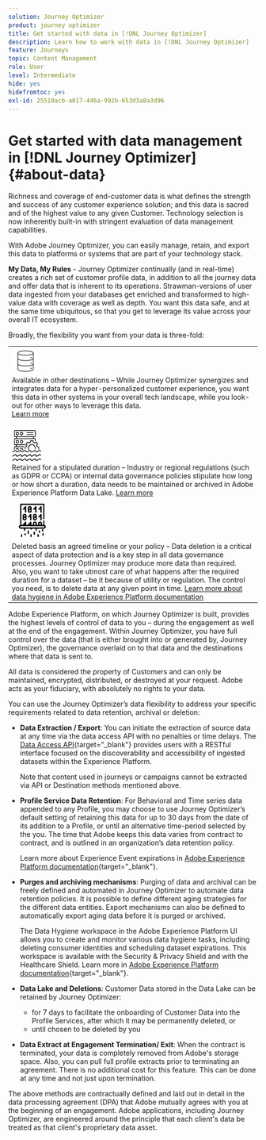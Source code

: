 ```yaml
---
solution: Journey Optimizer
product: journey optimizer
title: Get started with data in [!DNL Journey Optimizer]
description: Learn how to work with data in [!DNL Journey Optimizer]
feature: Journeys
topic: Content Management
role: User
level: Intermediate
hide: yes
hidefromtoc: yes
exl-id: 25519acb-a017-446a-992b-653d3a8a3d96
---
```

# Get started with data management in [!DNL Journey Optimizer] {#about-data}

Richness and coverage of end-customer data is what defines the strength and success of any customer experience solution; and this data is sacred and of the highest value to any given Customer. Technology selection is now inherently built-in with stringent evaluation of data management capabilities. 

With Adobe Journey Optimizer, you can easily manage, retain, and export this data to platforms or systems that are part of your technology stack. 

**My Data, My Rules** - Journey Optimizer continually (and in real-time) creates a rich set of customer profile data, in addition to all the journey data and offer data that is inherent to its operations. Strawman-versions of user data ingested from your databases get enriched and transformed to high-value data with coverage as well as depth. You want this data safe, and at the same time ubiquitous, so that you get to leverage its value across your overall IT ecosystem. 

Broadly, the flexibility you want from your data is three-fold:


<table style="table-layout:fixed">
<tr style="border: 0;">
  <td>
    <div><img alt="destinations" src="assets/do-not-localize/dest.png" /> 
    <br>Available in other destinations – While Journey Optimizer synergizes and integrates data for a hyper-personalized customer experience, you want this data in other systems in your overall tech landscape, while you look-out for other ways to leverage this data.
    <div>
     <a href="../start/ajo-integrations.md">Learn more</a></div>
    </div>
    <br>
  </td>
</tr>
  <td>
    <div><img alt="retention" src="assets/do-not-localize/retention.png" />  
    <br>Retained for a stipulated duration – Industry or regional regulations (such as GDPR or CCPA) or internal data governance policies stipulate how long or how short a duration, data needs to be maintained or archived in Adobe Experience Platform Data Lake. <a href="../privacy/get-started-privacy.md">Learn more</a></div>
  </td>
</tr>
<tr style="border: 0;">
  <td>
    <div><img alt="policy" src="assets/do-not-localize/policy.png" /> 
    <br>Deleted basis an agreed timeline or your policy – Data deletion is a critical aspect of data protection and is a key step in all data governance processes. Journey Optimizer may produce more data than required. Also, you want to take utmost care of what happens after the required duration for a dataset – be it because of utility or regulation. The control you need, is to delete data at any given point in time. <a href="https://experienceleague.adobe.com/docs/experience-platform/hygiene/ui/overview.html">Learn more about data hygiene in Adobe Experience Platform documentation</a></div>
  </td>
</tr>
</table>

Adobe Experience Platform, on which Journey Optimizer is built, provides the highest levels of control of data to you – during the engagement as well at the end of the engagement. Within Journey Optimizer, you have full control over the data (that is either brought into or generated by, Journey Optimizer), the governance overlaid on to that data and the destinations where that data is sent to.

All data is considered the property of Customers and can only be maintained, encrypted, distributed, or destroyed at your request. Adobe acts as your fiduciary, with absolutely no rights to your data. 

You can use the Journey Optimizer’s data flexibility to address your specific requirements related to data retention, archival or deletion: 

* **Data Extraction / Export**: You can initiate the extraction of source data at any time via the data access API with no penalties or time delays. The [Data Access API](https://experienceleague.adobe.com/docs/experience-platform/data-access/api.html){target="_blank"} provides users with a RESTful interface focused on the discoverability and accessibility of ingested datasets within the Experience Platform. <!--In the future (on roadmap), you can use file-based destinations to export and migrate log data from Adobe Journey Optimizer. -->
    
    Note that content used in journeys or campaigns cannot be extracted via API or Destination methods mentioned above.

* **Profile Service Data Retention**: For Behavioral and Time series data appended to any Profile, you may choose to use Journey Optimizer’s default setting of retaining this data for up to 30 days from the date of its addition to a Profile, or until an alternative time-period selected by the you. The time that Adobe keeps this data varies from contract to contract, and is outlined in an organization’s data retention policy.

  Learn more about Experience Event expirations in [Adobe Experience Platform documentation](https://experienceleague.adobe.com/docs/experience-platform/profile/event-expirations.html){target="_blank"}.

* **Purges and archiving mechanisms**: Purging of data and archival can be freely defined and automated in Journey Optimizer to automate data retention policies. It is possible to define different aging strategies for the different data entities. Export mechanisms can also be defined to automatically export aging data before it is purged or archived. 
  
  The Data Hygiene workspace in the Adobe Experience Platform UI allows you to create and monitor various data hygiene tasks, including deleting consumer identities and scheduling dataset expirations. This workspace is available with the Security & Privacy Shield and with the Healthcare Shield. Learn more in [Adobe Experience Platform documentation](https://experienceleague.adobe.com/docs/experience-platform/hygiene/ui/overview.html){target="_blank"}.

* **Data Lake and Deletions**: Customer Data stored in the Data Lake can be retained by Journey Optimizer:
    
    * for 7 days to facilitate the onboarding of Customer Data into the Profile Services, after which it may be permanently deleted, or
    * until chosen to be deleted by you


* **Data Extract at Engagement Termination/ Exit**: When the contract is terminated, your data is completely removed from Adobe's storage space. Also, you can pull full profile extracts prior to terminating an agreement. There is no additional cost for this feature. This can be done at any time and not just upon termination. 

The above methods are contractually defined and laid out in detail in the data processing agreement (DPA) that Adobe mutually agrees with you at the beginning of an engagement. Adobe applications, including Journey Optimizer, are engineered around the principle that each client's data be treated as that client's proprietary data asset.
